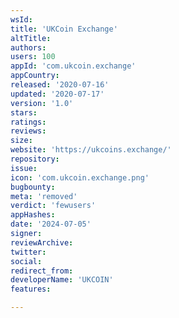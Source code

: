 ```yaml
---
wsId: 
title: 'UKCoin Exchange'
altTitle: 
authors: 
users: 100
appId: 'com.ukcoin.exchange'
appCountry: 
released: '2020-07-16'
updated: '2020-07-17'
version: '1.0'
stars: 
ratings: 
reviews: 
size: 
website: 'https://ukcoins.exchange/'
repository: 
issue: 
icon: 'com.ukcoin.exchange.png'
bugbounty: 
meta: 'removed'
verdict: 'fewusers'
appHashes: 
date: '2024-07-05'
signer: 
reviewArchive: 
twitter: 
social: 
redirect_from: 
developerName: 'UKCOIN'
features: 

---
```


